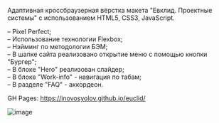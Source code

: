 Адаптивная кроссбраузерная вёрстка макета "Евклид. Проектные системы" с использованием HTML5, CSS3, JavaScript.

– Pixel Perfect; <br>
– Использование технологии Flexbox; <br>
– Нэйминг по методологии БЭМ; <br>
– В шапке сайта реализовано открытие меню с помощью кнопки "Бургер"; <br>
– В блоке "Hero" реализован слайдер; <br>
– В блоке "Work-info" - навигация по табам; <br>
– В разделе "FAQ" - аккордеон. <br>
 
GH Pages: https://inovosyolov.github.io/euclid/

![image](https://github.com/inovosyolov/euclid/assets/118193601/2d7cafb1-7156-4794-a80a-97a21faae786)
